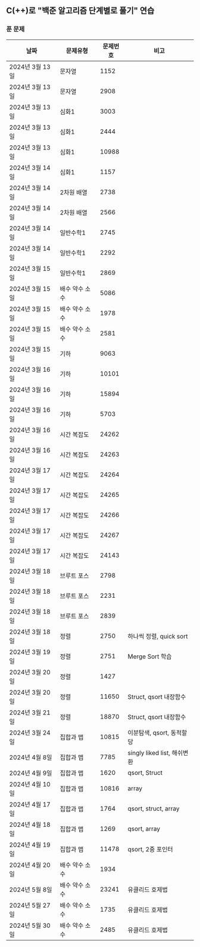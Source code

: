 ## C(++)로 "백준 알고리즘 단계별로 풀기" 연습

### 푼 문제

|날짜|문제유형|문제번호|비고|
|--|--|--|--|
| 2024년 3월 13일 | 문자열 | 1152 |  |
| 2024년 3월 13일 | 문자열 | 2908 |  |
| 2024년 3월 13일 | 심화1 | 3003 |  |
| 2024년 3월 13일 | 심화1 | 2444 |  |
| 2024년 3월 13일 | 심화1 | 10988 |  |
| 2024년 3월 14일 | 심화1 | 1157 |  |
| 2024년 3월 14일 | 2차원 배열 | 2738 |  |
| 2024년 3월 14일 | 2차원 배열 | 2566 |  |
| 2024년 3월 14일 | 일반수학1 | 2745 |  |
| 2024년 3월 14일 | 일반수학1 | 2292 |  |
| 2024년 3월 15일 | 일반수학1 | 2869 |  |
| 2024년 3월 15일 | 배수 약수 소수 | 5086 |  |
| 2024년 3월 15일 | 배수 약수 소수 | 1978 |  |
| 2024년 3월 15일 | 배수 약수 소수 | 2581 |  |
| 2024년 3월 15일 | 기하 | 9063 |  |
| 2024년 3월 16일 | 기하 | 10101 |  |
| 2024년 3월 16일 | 기하 | 15894 |  |
| 2024년 3월 16일 | 기하 | 5703 |  |
| 2024년 3월 16일 | 시간 복잡도 | 24262 |  |
| 2024년 3월 16일 | 시간 복잡도 | 24263 |  |
| 2024년 3월 17일 | 시간 복잡도 | 24264 |  |
| 2024년 3월 17일 | 시간 복잡도 | 24265 |  |
| 2024년 3월 17일 | 시간 복잡도 | 24266 |  |
| 2024년 3월 17일 | 시간 복잡도 | 24267 |  |
| 2024년 3월 17일 | 시간 복잡도 | 24143 |  |
| 2024년 3월 18일 | 브루트 포스 | 2798 |  |
| 2024년 3월 18일 | 브루트 포스 | 2231 |  |
| 2024년 3월 18일 | 브루트 포스 | 2839 |  |
| 2024년 3월 18일 | 정렬 | 2750 | 하나씩 정렬, quick sort |
| 2024년 3월 19일 | 정렬 | 2751 | Merge Sort 학습 |
| 2024년 3월 20일 | 정렬 | 1427 |  |
| 2024년 3월 20일 | 정렬 | 11650 | Struct, qsort 내장함수 |
| 2024년 3월 21일 | 정렬 | 18870 | Struct, qsort 내장함수 |
| 2024년 3월 24일 | 집합과 맵 | 10815 | 이분탐색, qsort, 동적할당 |
| 2024년 4월 8일 | 집합과 맵 | 7785 | singly liked list, 해쉬변환 |
| 2024년 4월 9일 | 집합과 맵 | 1620 | qsort, Struct |
| 2024년 4월 10일 | 집합과 맵 | 10816 | array |
| 2024년 4월 17일 | 집합과 맵 | 1764  | qsort, struct, array |
| 2024년 4월 18일 | 집합과 맵 | 1269  | qsort, array |
| 2024년 4월 19일 | 집합과 맵 | 11478 | qsort, 2중 포인터 |
| 2024년 4월 20일 | 배수 약수 소수 | 1934  |  | 
| 2024년 5월 8일  | 배수 약수 소수 | 23241 | 유클리드 호제법 |
| 2024년 5월 27일 | 배수 약수 소수 | 1735 | 유클리드 호제법 |
| 2024년 5월 30일 | 배수 약수 소수 | 2485 | 유클리드 호제법 |  
